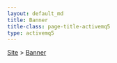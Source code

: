 ```yaml
---
layout: default_md
title: Banner
title-class: page-title-activemq5
type: activemq5
--- 
```


[Site](site) > [Banner](banner)


